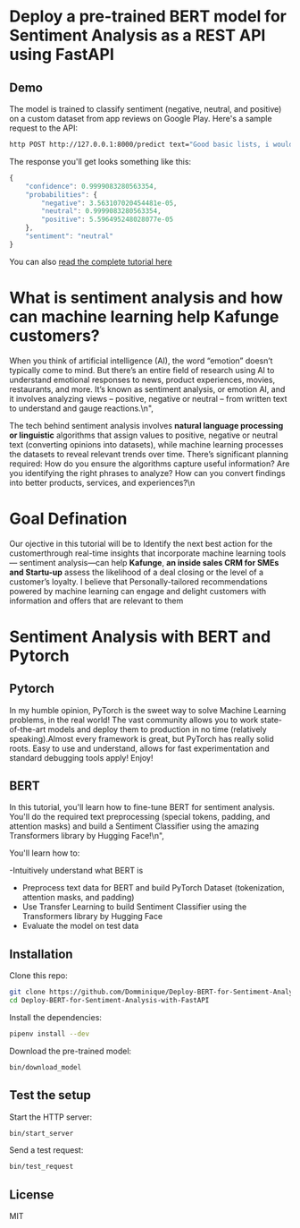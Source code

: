   

# Deploy a pre-trained BERT model for Sentiment Analysis as a REST API using FastAPI

## Demo

The model is trained to classify sentiment (negative, neutral, and positive) on a custom dataset from app reviews on Google Play. Here's a sample request to the API:

```bash
http POST http://127.0.0.1:8000/predict text="Good basic lists, i would like to create more lists, but the annual fee for unlimited lists is too out there"
```

The response you'll get looks something like this:

```js
{
    "confidence": 0.9999083280563354,
    "probabilities": {
        "negative": 3.563107020454481e-05,
        "neutral": 0.9999083280563354,
        "positive": 5.596495248028077e-05
    },
    "sentiment": "neutral"
}
```

You can also [read the complete tutorial here](https://www.curiousily.com/posts/deploy-bert-for-sentiment-analysis-as-rest-api-using-pytorch-transformers-by-hugging-face-and-fastapi/)
  
  
# What is sentiment analysis and how can machine learning help Kafunge customers?
  
 When you think of artificial intelligence (AI), the word “emotion” doesn’t typically come to mind. But there’s an entire field of research using AI to understand emotional responses to news, product experiences, movies, restaurants, and more. It’s known as sentiment analysis, or emotion AI, and it involves analyzing views – positive, negative or neutral – from written text to understand and gauge reactions.\n",
    
    
 The tech behind sentiment analysis involves **natural language processing or linguistic** algorithms that assign values to positive, negative or neutral text (converting opinions into datasets), while machine learning processes the datasets to reveal relevant trends over time. There’s significant planning required: How do you ensure the algorithms capture useful information? Are you identifying the right phrases to analyze? How can you convert findings into better products, services, and experiences?\n
    
# Goal Defination
    
 Our ojective in this tutorial will be to Identify the next best action for the customerthrough real-time insights that incorporate machine learning tools— sentiment analysis—can help **Kafunge**, **an inside sales CRM for SMEs and Startu-up** assess the likelihood of a deal closing or the level of a customer’s loyalty. I believe that Personally-tailored recommendations powered by machine learning can engage and delight customers with information and offers that are relevant to them
    
 # Sentiment Analysis with BERT and Pytorch
    
 ## Pytorch
    
In my humble opinion, PyTorch is the sweet way to solve Machine Learning problems, in the real world! The vast community allows you to work state-of-the-art models and deploy them to production in no time (relatively speaking).Almost every framework is great, but PyTorch has really solid roots. Easy to use and understand, allows for fast experimentation and standard debugging tools apply! Enjoy!
    
## BERT
In this tutorial, you'll learn how to fine-tune BERT for sentiment analysis. You'll do the required text preprocessing (special tokens, padding, and attention masks) and build a Sentiment Classifier using the amazing Transformers library by Hugging Face!\n",
    
You'll learn how to:
   
-Intuitively understand what BERT is
- Preprocess text data for BERT and build PyTorch Dataset (tokenization, attention masks, and padding)
- Use Transfer Learning to build Sentiment Classifier using the Transformers library by Hugging Face
- Evaluate the model on test data




## Installation

Clone this repo:

```sh
git clone https://github.com/Domminique/Deploy-BERT-for-Sentiment-Analysis-with-FastAPI-.git
cd Deploy-BERT-for-Sentiment-Analysis-with-FastAPI
```

Install the dependencies:

```sh
pipenv install --dev
```

Download the pre-trained model:

```sh
bin/download_model
```

## Test the setup

Start the HTTP server:

```sh
bin/start_server
```

Send a test request:

```sh
bin/test_request
```

## License

MIT
